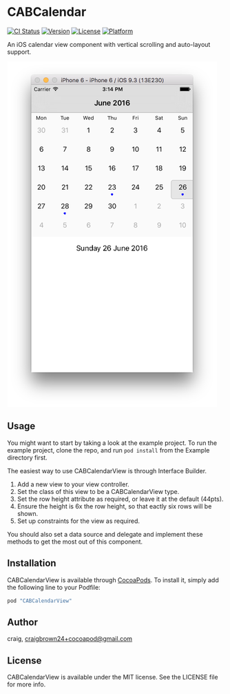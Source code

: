 # CABCalendar

[![CI Status](http://img.shields.io/travis/craig/CABCalendarView.svg?style=flat)](https://travis-ci.org/craig/CABCalendarView)
[![Version](https://img.shields.io/cocoapods/v/CABCalendarView.svg?style=flat)](http://cocoapods.org/pods/CABCalendarView)
[![License](https://img.shields.io/cocoapods/l/CABCalendarView.svg?style=flat)](http://cocoapods.org/pods/CABCalendarView)
[![Platform](https://img.shields.io/cocoapods/p/CABCalendarView.svg?style=flat)](http://cocoapods.org/pods/CABCalendarView)

An iOS calendar view component with vertical scrolling and auto-layout support.

![alt text](https://github.com/Frakur/CABCalendarView/raw/master/Screenshot.png "CABCalendarView example")

## Usage

You might want to start by taking a look at the example project. To run the example project, clone the repo, and run `pod install` from the Example directory first.

The easiest way to use CABCalendarView is through Interface Builder. 

1. Add a new view to your view controller.
2. Set the class of this view to be a CABCalendarView type.
3. Set the row height attribute as required, or leave it at the default (44pts).
4. Ensure the height is 6x the row height, so that eactly six rows will be shown.
5. Set up constraints for the view as required.

You should also set a data source and delegate and implement these methods to get the most out of this component. 

## Installation

CABCalendarView is available through [CocoaPods](http://cocoapods.org). To install
it, simply add the following line to your Podfile:

```ruby
pod "CABCalendarView"
```

## Author

craig, craigbrown24+cocoapod@gmail.com

## License

CABCalendarView is available under the MIT license. See the LICENSE file for more info.

